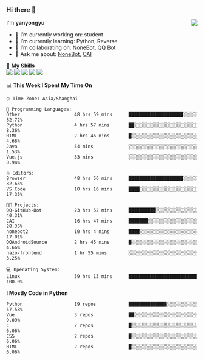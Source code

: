 ### Hi there 👋

<a href="#">
  <img align="right" src="https://github-readme-stats.vercel.app/api?username=yanyongyu&count_private=true&show_icons=true&bg_color=15,f2f7fd,E0EAFC" />
</a>

I'm **yanyongyu**

- 🔭 I’m currently working on: student
- 🌱 I’m currently learning: Python, Reverse
- 👯 I’m collaborating on: [NoneBot](https://github.com/nonebot), [QQ Bot](https://github.com/Mrs4s/go-cqhttp)
- 💬 Ask me about: [NoneBot](https://github.com/nonebot), [CAI](https://github.com/cscs181/CAI)

🌟 **My Skills**  
![](https://img.shields.io/badge/-Python-3e74a2?style=flat-square&logo=Python&logoColor=fff)
![](https://img.shields.io/badge/-Vue-4fc08d?style=flat-square&logo=Vue.js&logoColor=fff)
![](https://img.shields.io/badge/-Node.js-339933?style=flat-square&logo=Node.js&logoColor=fff)
![](https://img.shields.io/badge/-Docker-2496ED?style=flat-square&logo=Docker&logoColor=fff)
![](https://img.shields.io/badge/-Linux-000000?style=flat-square&logo=Linux&logoColor=fff)

<!--START_SECTION:waka-->
📊 **This Week I Spent My Time On** 

```text
⌚︎ Time Zone: Asia/Shanghai

💬 Programming Languages: 
Other                    48 hrs 59 mins      ████████████████████░░░░░   82.72% 
Python                   4 hrs 57 mins       ██░░░░░░░░░░░░░░░░░░░░░░░   8.36% 
HTML                     2 hrs 46 mins       █░░░░░░░░░░░░░░░░░░░░░░░░   4.68% 
Java                     54 mins             ░░░░░░░░░░░░░░░░░░░░░░░░░   1.53% 
Vue.js                   33 mins             ░░░░░░░░░░░░░░░░░░░░░░░░░   0.94%

🔥 Editors: 
Browser                  48 hrs 56 mins      ████████████████████░░░░░   82.65% 
VS Code                  10 hrs 16 mins      ████░░░░░░░░░░░░░░░░░░░░░   17.35%

🐱‍💻 Projects: 
QQ-GitHub-Bot            23 hrs 52 mins      ██████████░░░░░░░░░░░░░░░   40.31% 
CAI                      16 hrs 47 mins      ███████░░░░░░░░░░░░░░░░░░   28.35% 
nonebot2                 10 hrs 4 mins       ████░░░░░░░░░░░░░░░░░░░░░   17.01% 
QQAndroidSource          2 hrs 45 mins       █░░░░░░░░░░░░░░░░░░░░░░░░   4.66% 
nazo-frontend            1 hr 55 mins        ░░░░░░░░░░░░░░░░░░░░░░░░░   3.25%

💻 Operating System: 
Linux                    59 hrs 13 mins      █████████████████████████   100.0%

```

**I Mostly Code in Python** 

```text
Python                   19 repos            ██████████████░░░░░░░░░░░   57.58% 
Vue                      3 repos             ██░░░░░░░░░░░░░░░░░░░░░░░   9.09% 
C                        2 repos             █░░░░░░░░░░░░░░░░░░░░░░░░   6.06% 
CSS                      2 repos             █░░░░░░░░░░░░░░░░░░░░░░░░   6.06% 
HTML                     2 repos             █░░░░░░░░░░░░░░░░░░░░░░░░   6.06%

```



<!--END_SECTION:waka-->
